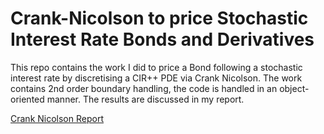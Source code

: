 # Crank-Nicolson to price Stochastic Interest Rate Bonds and Derivatives
This repo contains the work I did to price a Bond following a stochastic interest rate by discretising a CIR++ PDE via Crank Nicolson. The work contains 2nd order boundary handling, the code is handled in an object-oriented manner. The results are discussed in my report.

[Crank Nicolson Report](Crank_Nicolson_for_Coupon_Bonds.pdf)
